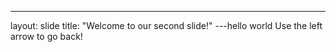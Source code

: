 ---
layout: slide
title: "Welcome to our second slide!"
---hello world
Use the left arrow to go back!
